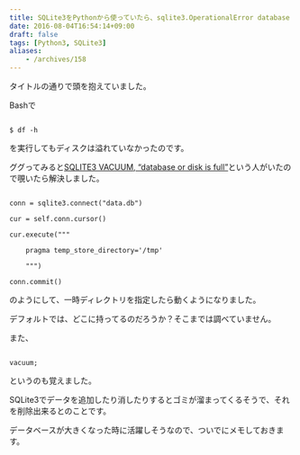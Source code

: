 ```yaml
---
title: SQLite3をPythonから使っていたら、sqlite3.OperationalError database or disk is fullというエラーが出た
date: 2016-08-04T16:54:14+09:00
draft: false
tags: [Python3, SQLite3]
aliases:
    - /archives/158
---
```


タイトルの通りで頭を抱えていました。



Bashで

```

$ df -h

```

を実行してもディスクは溢れていなかったのです。





ググってみると[SQLITE3 VACUUM, “database or disk is full”](http://stackoverflow.com/questions/23249843/sqlite3-vacuum-database-or-disk-is-full)という人がいたので覗いたら解決しました。





```

conn = sqlite3.connect("data.db")

cur = self.conn.cursor()

cur.execute("""

    pragma temp_store_directory='/tmp'

    """)

conn.commit()

```



のようにして、一時ディレクトリを指定したら動くようになりました。

デフォルトでは、どこに持ってるのだろうか？そこまでは調べていません。





また、

```

vacuum;

```

というのも覚えました。



SQLite3でデータを追加したり消したりするとゴミが溜まってくるそうで、それを削除出来るとのことです。



データベースが大きくなった時に活躍しそうなので、ついでにメモしておきます。
